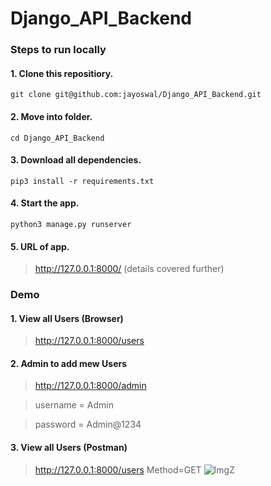 # Django_API_Backend

### Steps to run locally

#### 1. Clone this repositiory.
 `git clone git@github.com:jayoswal/Django_API_Backend.git`
 
#### 2. Move into folder.
 `cd Django_API_Backend`
 
#### 3. Download all dependencies.
 `pip3 install -r requirements.txt`
 
#### 4. Start the app.
 `python3 manage.py runserver`

#### 5. URL of app.
> http://127.0.0.1:8000/
  (details covered further)
  
### Demo
#### 1. View all Users (Browser)
> http://127.0.0.1:8000/users

#### 2. Admin to add mew Users
> http://127.0.0.1:8000/admin


> username = Admin


> password = Admin@1234


#### 3. View all Users (Postman)
> http://127.0.0.1:8000/users Method=GET
![ImgZ](imgz.jpg)
